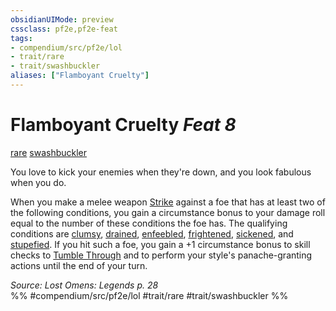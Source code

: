 ```yaml
---
obsidianUIMode: preview
cssclass: pf2e,pf2e-feat
tags:
- compendium/src/pf2e/lol
- trait/rare
- trait/swashbuckler
aliases: ["Flamboyant Cruelty"]
---
```

# Flamboyant Cruelty  *Feat 8*  
[rare](../../Rules/traits/rare.md)  [swashbuckler](../../Rules/traits/swashbuckler-apg.md)  


You love to kick your enemies when they're down, and you look fabulous when you do.

When you make a melee weapon [Strike](../../Rules/actions/strike.md) against a foe that has at least two of the following conditions, you gain a circumstance bonus to your damage roll equal to the number of these conditions the foe has. The qualifying conditions are [clumsy](../../Rules/conditions.md#Clumsy), [drained](../../Rules/conditions.md#Drained), [enfeebled](../../Rules/conditions.md#Enfeebled), [frightened](../../Rules/conditions.md#Frightened), [sickened](../../Rules/conditions.md#Sickened), and [stupefied](../../Rules/conditions.md#Stupefied). If you hit such a foe, you gain a +1 circumstance bonus to skill checks to [Tumble Through](../../Rules/actions/tumble-through.md) and to perform your style's panache-granting actions until the end of your turn.

*Source: Lost Omens: Legends p. 28*  
%% #compendium/src/pf2e/lol #trait/rare #trait/swashbuckler %%